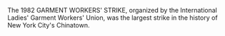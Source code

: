 The 1982 GARMENT WORKERS' STRIKE, organized by the International Ladies' Garment Workers' Union, was the largest strike in the history of New York City's Chinatown.
